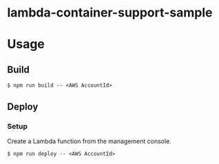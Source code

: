 # lambda-container-support-sample

# Usage

## Build

```
$ npm run build -- <AWS AccountId>
```

## Deploy

### Setup

Create a Lambda function from the management console.

```
$ npm run deploy -- <AWS AccountId>
```
